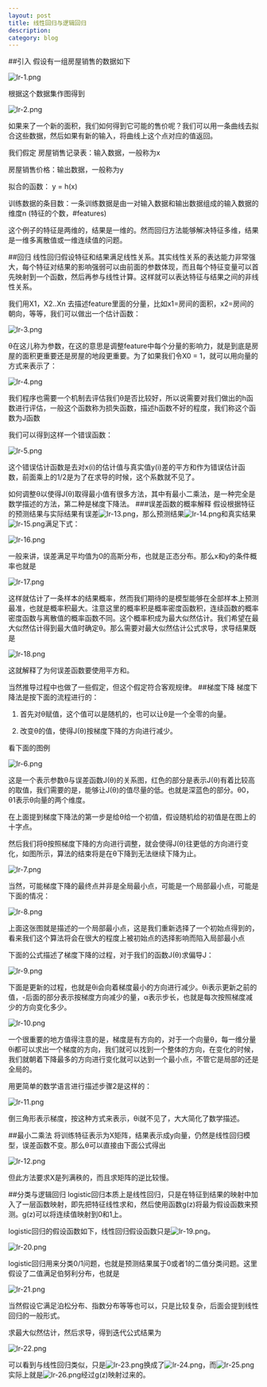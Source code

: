 ```yaml
---
layout: post
title: 线性回归与逻辑回归
description: 
category: blog
---
```


##引入
假设有一组房屋销售的数据如下

![lr-1.png](http://mazhiyuan.github.io/images/lr-1.png "")

根据这个数据集作图得到

![lr-2.png](http://mazhiyuan.github.io/images/lr-2.png "")

如果来了一个新的面积，我们如何得到它可能的售价呢？我们可以用一条曲线去拟合这些数据，然后如果有新的输入，将曲线上这个点对应的值返回。

我们假定
房屋销售记录表：输入数据，一般称为x

房屋销售价格：输出数据，一般称为y

拟合的函数： y = h(x)

训练数据的条目数：一条训练数据是由一对输入数据和输出数据组成的输入数据的维度n (特征的个数，#features)

这个例子的特征是两维的，结果是一维的。然而回归方法能够解决特征多维，结果是一维多离散值或一维连续值的问题。 

##回归
线性回归假设特征和结果满足线性关系。其实线性关系的表达能力非常强大，每个特征对结果的影响强弱可以由前面的参数体现，而且每个特征变量可以首先映射到一个函数，然后再参与线性计算。这样就可以表达特征与结果之间的非线性关系。 

我们用X1，X2..Xn 去描述feature里面的分量，比如x1=房间的面积，x2=房间的朝向，等等，我们可以做出一个估计函数： 

![lr-3.png](http://mazhiyuan.github.io/images/lr-3.png "")

  θ在这儿称为参数，在这的意思是调整feature中每个分量的影响力，就是到底是房屋的面积更重要还是房屋的地段更重要。为了如果我们令X0 = 1，就可以用向量的方式来表示了： 
  
![lr-4.png](http://mazhiyuan.github.io/images/lr-4.png "")

我们程序也需要一个机制去评估我们θ是否比较好，所以说需要对我们做出的h函数进行评估，一般这个函数称为损失函数，描述h函数不好的程度，我们称这个函数为J函数

我们可以得到这样一个错误函数：

![lr-5.png](http://mazhiyuan.github.io/images/lr-5.png "")

这个错误估计函数是去对x(i)的估计值与真实值y(i)差的平方和作为错误估计函数，前面乘上的1/2是为了在求导的时候，这个系数就不见了。

如何调整θ以使得J(θ)取得最小值有很多方法，其中有最小二乘法，是一种完全是数学描述的方法，第二种是梯度下降法。
###误差函数的概率解释
假设根据特征的预测结果与实际结果有误差![lr-13.png](http://mazhiyuan.github.io/images/lr-13.png "")，那么预测结果![lr-14.png](http://mazhiyuan.github.io/images/lr-14.png "")和真实结果![lr-15.png](http://mazhiyuan.github.io/images/lr-15.png "")满足下式：

![lr-16.png](http://mazhiyuan.github.io/images/lr-16.png "")

 一般来讲，误差满足平均值为0的高斯分布，也就是正态分布。那么x和y的条件概率也就是 
 
![lr-17.png](http://mazhiyuan.github.io/images/lr-17.png "")

这样就估计了一条样本的结果概率，然而我们期待的是模型能够在全部样本上预测最准，也就是概率积最大。注意这里的概率积是概率密度函数积，连续函数的概率密度函数与离散值的概率函数不同。这个概率积成为最大似然估计。我们希望在最大似然估计得到最大值时确定θ。那么需要对最大似然估计公式求导，求导结果既是 

![lr-18.png](http://mazhiyuan.github.io/images/lr-18.png "")

这就解释了为何误差函数要使用平方和。

当然推导过程中也做了一些假定，但这个假定符合客观规律。 
##梯度下降
 梯度下降法是按下面的流程进行的：

1. 首先对θ赋值，这个值可以是随机的，也可以让θ是一个全零的向量。

2. 改变θ的值，使得J(θ)按梯度下降的方向进行减少。

看下面的图例

![lr-6.png](http://mazhiyuan.github.io/images/lr-6.png "")

这是一个表示参数θ与误差函数J(θ)的关系图，红色的部分是表示J(θ)有着比较高的取值，我们需要的是，能够让J(θ)的值尽量的低。也就是深蓝色的部分。θ0，θ1表示θ向量的两个维度。

在上面提到梯度下降法的第一步是给θ给一个初值，假设随机给的初值是在图上的十字点。

 然后我们将θ按照梯度下降的方向进行调整，就会使得J(θ)往更低的方向进行变化，如图所示，算法的结束将是在θ下降到无法继续下降为止。
 
![lr-7.png](http://mazhiyuan.github.io/images/lr-7.png "")

当然，可能梯度下降的最终点并非是全局最小点，可能是一个局部最小点，可能是下面的情况：

![lr-8.png](http://mazhiyuan.github.io/images/lr-8.png "")

上面这张图就是描述的一个局部最小点，这是我们重新选择了一个初始点得到的，看来我们这个算法将会在很大的程度上被初始点的选择影响而陷入局部最小点  

   下面的公式描述了梯度下降的过程，对于我们的函数J(θ)求偏导J：
   
![lr-9.png](http://mazhiyuan.github.io/images/lr-9.png "")

下面是更新的过程，也就是θi会向着梯度最小的方向进行减少。θi表示更新之前的值，-后面的部分表示按梯度方向减少的量，α表示步长，也就是每次按照梯度减少的方向变化多少。

![lr-10.png](http://mazhiyuan.github.io/images/lr-10.png "")

一个很重要的地方值得注意的是，梯度是有方向的，对于一个向量θ，每一维分量θi都可以求出一个梯度的方向，我们就可以找到一个整体的方向，在变化的时候，我们就朝着下降最多的方向进行变化就可以达到一个最小点，不管它是局部的还是全局的。

用更简单的数学语言进行描述步骤2是这样的：

![lr-11.png](http://mazhiyuan.github.io/images/lr-11.png "")

倒三角形表示梯度，按这种方式来表示，θi就不见了，大大简化了数学描述。

##最小二乘法
 将训练特征表示为X矩阵，结果表示成y向量，仍然是线性回归模型，误差函数不变。那么θ可以直接由下面公式得出

![lr-12.png](http://mazhiyuan.github.io/images/lr-12.png "")

但此方法要求X是列满秩的，而且求矩阵的逆比较慢。

##分类与逻辑回归
 logistic回归本质上是线性回归，只是在特征到结果的映射中加入了一层函数映射，即先把特征线性求和，然后使用函数g(z)将最为假设函数来预测。g(z)可以将连续值映射到0和1上。

logistic回归的假设函数如下，线性回归假设函数只是![lr-19.png](http://mazhiyuan.github.io/images/lr-19.png "")。

![lr-20.png](http://mazhiyuan.github.io/images/lr-20.png "")

logistic回归用来分类0/1问题，也就是预测结果属于0或者1的二值分类问题。这里假设了二值满足伯努利分布，也就是 

![lr-21.png](http://mazhiyuan.github.io/images/lr-21.png "")

当然假设它满足泊松分布、指数分布等等也可以，只是比较复杂，后面会提到线性回归的一般形式。

求最大似然估计，然后求导，得到迭代公式结果为 

![lr-22.png](http://mazhiyuan.github.io/images/lr-22.png "")

可以看到与线性回归类似，只是![lr-23.png](http://mazhiyuan.github.io/images/lr-23.png "")换成了![lr-24.png](http://mazhiyuan.github.io/images/lr-24.png "")，而![lr-25.png](http://mazhiyuan.github.io/images/lr-25.png "")实际上就是![lr-26.png](http://mazhiyuan.github.io/images/lr-26.png "")经过g(z)映射过来的。 

 
